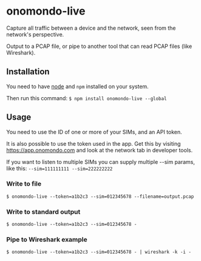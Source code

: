 # onomondo-live

Capture all traffic between a device and the network, seen from the network's perspective.

Output to a PCAP file, or pipe to another tool that can read PCAP files (like Wireshark).

## Installation

You need to have [node](https://nodejs.org/en/download/) and `npm` installed on your system.

Then run this command:
`$ npm install onomondo-live --global`

## Usage

You need to use the ID of one or more of your SIMs, and an API token.

It is also possible to use the token used in the app. Get this by visiting https://app.onomondo.com and look at the network tab in developer tools.

If you want to listen to multiple SIMs you can supply multiple --sim params, like this: `--sim=111111111 --sim=222222222`

### Write to file
`$ onomondo-live --token=a1b2c3 --sim=012345678 --filename=output.pcap`

### Write to standard output
`$ onomondo-live --token=a1b2c3 --sim=012345678 -`

### Pipe to Wireshark example
`$ onomondo-live --token=a1b2c3 --sim=012345678 - | wireshark -k -i -`

